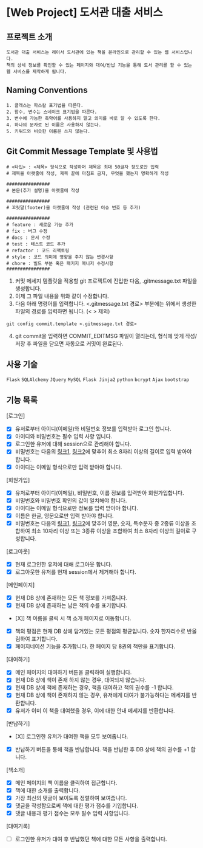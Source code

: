# [Web Project] 도서관 대출 서비스

## 프로젝트 소개
```
도서관 대출 서비스는 레이서 도서관에 있는 책을 온라인으로 관리할 수 있는 웹 서비스입니다. 
책의 상세 정보를 확인할 수 있는 페이지와 대여/반납 기능을 통해 도서 관리를 할 수 있는 웹 서비스를 제작하게 됩니다.
```
## Naming Conventions
```
1. 클래스는 파스칼 표기법을 따른다.
2. 함수, 변수는 스네이크 표기법을 따른다.
3. 변수에 가능한 축약어를 사용하지 말고 의미를 바로 알 수 있도록 한다.
4. 하나의 문자로 된 이름은 사용하지 않는다.
5. 키워드와 비슷한 이름은 쓰지 않는다.
```

## Git Commit Message Template 및 사용법
```
# <타입> : <제목> 형식으로 작성하며 제목은 최대 50글자 정도로만 입력
# 제목을 아랫줄에 작성, 제목 끝에 마침표 금지, 무엇을 했는지 명확하게 작성

################
# 본문(추가 설명)을 아랫줄에 작성

################
# 꼬릿말(footer)을 아랫줄에 작성 (관련된 이슈 번호 등 추가)

################
# feature : 새로운 기능 추가
# fix : 버그 수정
# docs : 문서 수정
# test : 테스트 코드 추가
# refactor : 코드 리팩토링
# style : 코드 의미에 영향을 주지 않는 변경사항
# chore : 빌드 부분 혹은 패키지 매니저 수정사항
################
```

1. 커밋 메세지 템플릿을 적용할 git 프로젝트에 진입한 다음, .gitmessage.txt 파일을 생성합니다.
2. 이제 그 파일 내용을 위와 같이 수정합니다.
3. 다음 아래 명령어를 입력합니다. <.gitmessage.txt 경로> 부분에는 위에서 생성한 파일의 경로를 입력하면 됩니다. (< > 제외)
```
git config commit.template <.gitmessage.txt 경로>
```
4. git commit을 입력하면 COMMIT_EDITMSG 파일이 열리는데, 형식에 맞게 작성/저장 후 파일을 닫으면 자동으로 커밋이 완료된다.

## 사용 기술
`Flask` `SQLAlchemy` `JQuery` `MySQL` `Flask Jinja2` `python` `bcrypt` `Ajax` `bootstrap`

## 기능 목록
[로그인]
- [X] 유저로부터 아이디(이메일)와 비밀번호 정보를 입력받아 로그인 합니다. 
- [X] 아이디와 비밀번호는 필수 입력 사항 입니다.
- [X] 로그인한 유저에 대해 session으로 관리해야 합니다.
- [X] 비밀번호는 다음의 [링크1](https://www.law.go.kr/%ED%96%89%EC%A0%95%EA%B7%9C%EC%B9%99/(%EA%B0%9C%EC%9D%B8%EC%A0%95%EB%B3%B4%EB%B3%B4%ED%98%B8%EC%9C%84%EC%9B%90%ED%9A%8C)%EA%B0%9C%EC%9D%B8%EC%A0%95%EB%B3%B4%EC%9D%98%EA%B8%B0%EC%88%A0%EC%A0%81%C2%B7%EA%B4%80%EB%A6%AC%EC%A0%81%EB%B3%B4%ED%98%B8%EC%A1%B0%EC%B9%98%EA%B8%B0%EC%A4%80/(2020-5,20200811)), [링크2](https://www.kisa.or.kr/public/laws/laws3_View.jsp?cPage=7&mode=view&p_No=259&b_No=259&d_No=102&ST=T&SV=)에 맞추어 최소 8자리 이상의 길이로 입력 받아야 합니다.
- [X] 아이디는 이메일 형식으로만 입력 받아야 합니다.

[회원가입]
- [X] 유저로부터 아이디(이메일), 비밀번호, 이름 정보를 입력받아 회원가입합니다.
- [X] 비밀번호와 비밀번호 확인의 값이 일치해야 합니다.
- [X] 아이디는 이메일 형식으로만 정보를 입력 받아야 합니다.
- [X] 이름은 한글, 영문으로만 입력 받아야 합니다.
- [X] 비밀번호는 다음의 [링크1](https://www.law.go.kr/%ED%96%89%EC%A0%95%EA%B7%9C%EC%B9%99/(%EA%B0%9C%EC%9D%B8%EC%A0%95%EB%B3%B4%EB%B3%B4%ED%98%B8%EC%9C%84%EC%9B%90%ED%9A%8C)%EA%B0%9C%EC%9D%B8%EC%A0%95%EB%B3%B4%EC%9D%98%EA%B8%B0%EC%88%A0%EC%A0%81%C2%B7%EA%B4%80%EB%A6%AC%EC%A0%81%EB%B3%B4%ED%98%B8%EC%A1%B0%EC%B9%98%EA%B8%B0%EC%A4%80/(2020-5,20200811)), [링크2](https://www.kisa.or.kr/public/laws/laws3_View.jsp?cPage=7&mode=view&p_No=259&b_No=259&d_No=102&ST=T&SV=)에 맞추어 영문, 숫자, 특수문자 중 2종류 이상을 조합하여 최소 10자리 이상 또는 3종류 이상을 조합하여 최소 8자리 이상의 길이로 구성합니다.

[로그아웃]
- [X] 현재 로그인한 유저에 대해 로그아웃 합니다.
- [X] 로그아웃한 유저를 현재 session에서 제거해야 합니다.

[메인페이지]
- [X] 현재 DB 상에 존재하는 모든 책 정보를 가져옵니다.
- [X] 현재 DB 상에 존재하는 남은 책의 수를 표기합니다.
- [X]] 책 이름을 클릭 시 책 소개 페이지로 이동합니다.
- [X] 책의 평점은 현재 DB 상에 담겨있는 모든 평점의 평균입니다. 숫자 한자리수로 반올림하여 표기합니다.
- [X] 페이지네이션 기능을 추가합니다. 한 페이지 당 8권의 책만을 표기합니다.

[대여하기]
- [X] 메인 페이지의 대여하기 버튼을 클릭하여 실행합니다.
- [X] 현재 DB 상에 책이 존재 하지 않는 경우, 대여되지 않습니다.
- [X] 현재 DB 상에 책에 존재하는 경우, 책을 대여하고 책의 권수를 -1 합니다.
- [X] 현재 DB 상에 책이 존재하지 않는 경우, 유저에게 대여가 불가능하다는 메세지를 반환합니다.
- [X] 유저가 이미 이 책을 대여했을 경우, 이에 대한 안내 메세지를 반환합니다.

[반납하기]
- [X]] 로그인한 유저가 대여한 책을 모두 보여줍니다.
- [X] 반납하기 버튼을 통해 책을 반납합니다. 책을 반납한 후 DB 상에 책의 권수를 +1 합니다.

[책소개]
- [X] 메인 페이지의 책 이름을 클릭하여 접근합니다.
- [X] 책에 대한 소개를 출력합니다.
- [X] 가장 최신의 댓글이 보이도록 정렬하여 보여줍니다.
- [X] 댓글을 작성함으로써 책에 대한 평가 점수를 기입합니다.
- [X] 댓글 내용과 평가 점수는 모두 필수 입력 사항입니다.

[대여기록]
- [ ] 로그인한 유저가 대여 후 반납했던 책에 대한 모든 사항을 출력합니다.